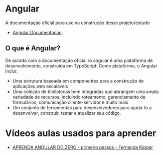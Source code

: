 
# Angular
A documentação oficial para uso na construção desse projeto/estudo
- [Angular Documentação](https://angular.io/docs)

## O que é Angular? 


De acordo com a documentação oficial ro angular é uma plataforma de desenvolvimento, construída em TypeScript. Como plataforma, o Angular inclui:

- Uma estrutura baseada em componentes para a construção de aplicações web escaláveis
- Uma coleção de bibliotecas bem integradas que abrangem uma ampla variedade de recursos, incluindo roteamento, gerenciamento de formulários, comunicação cliente-servidor e muito mais
- Um conjunto de ferramentas para desenvolvedores para ajudá-lo a desenvolver, construir, testar e atualizar seu código.

# Vídeos aulas usados para aprender
- [APRENDA ANGULAR DO ZERO - primeiro passos - Fernanda Kipper](https://youtu.be/OmkmeBOAg44)
